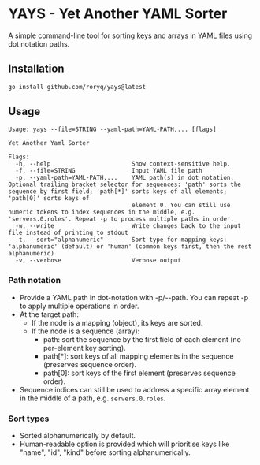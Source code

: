 # YAYS - Yet Another YAML Sorter

A simple command-line tool for sorting keys and arrays in YAML files using dot notation paths.

## Installation

```bash
go install github.com/roryq/yays@latest
```

## Usage

```
Usage: yays --file=STRING --yaml-path=YAML-PATH,... [flags]

Yet Another Yaml Sorter

Flags:
  -h, --help                       Show context-sensitive help.
  -f, --file=STRING                Input YAML file path
  -p, --yaml-path=YAML-PATH,...    YAML path(s) in dot notation. Optional trailing bracket selector for sequences: 'path' sorts the sequence by first field; 'path[*]' sorts keys of all elements; 'path[0]' sorts keys of
                                   element 0. You can still use numeric tokens to index sequences in the middle, e.g. 'servers.0.roles'. Repeat -p to process multiple paths in order.
  -w, --write                      Write changes back to the input file instead of printing to stdout
  -t, --sort="alphanumeric"        Sort type for mapping keys: 'alphanumeric' (default) or 'human' (common keys first, then the rest alphanumeric)
  -v, --verbose                    Verbose output
```

### Path notation
- Provide a YAML path in dot-notation with -p/--path. You can repeat -p to apply multiple operations in order.
- At the target path:
  - If the node is a mapping (object), its keys are sorted.
  - If the node is a sequence (array):
    - path: sort the sequence by the first field of each element (no per-element key sorting).
    - path[*]: sort keys of all mapping elements in the sequence (preserves sequence order).
    - path[0]: sort keys of the first element (preserves sequence order).
- Sequence indices can still be used to address a specific array element in the middle of a path, e.g. `servers.0.roles`.

### Sort types

- Sorted alphanumerically by default.
- Human-readable option is provided which will prioritise keys like "name", "id", "kind" before sorting alphanumerically.


